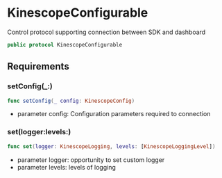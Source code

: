 # KinescopeConfigurable

Control protocol supporting connection between SDK and dashboard

``` swift
public protocol KinescopeConfigurable 
```

## Requirements

### setConfig(\_:​)

``` swift
func setConfig(_ config: KinescopeConfig)
```

  - parameter config: Configuration parameters required to connection

### set(logger:​levels:​)

``` swift
func set(logger: KinescopeLogging, levels: [KinescopeLoggingLevel])
```

  - parameter logger: opportunity to set custom logger
  - parameter levels: levels of logging
